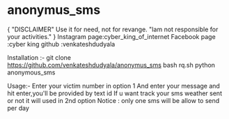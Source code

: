 # anonymus_sms
{
"DISCLAIMER"
Use it for need, not for revange.
"Iam not responsible for your activities."
}
Instagram page:cyber_king_of_internet
Facebook page :cyber king
    github    :venkateshdudyala

Installation :-
git clone https://github.com/venkateshdudyala/anonymus_sms
bash rq.sh
python anonymous_sms

Usage:-
Enter your victim number in option 1
And enter your message and hit enter,you'll be provided by text id
If u want track your sms weather sent or not it will used in 2nd option
Notice : only one sms will be allow to send per day

